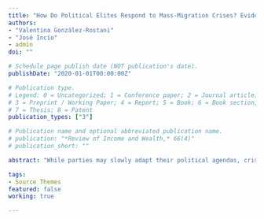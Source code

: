 ```yaml
---
title: "How Do Political Elites Respond to Mass-Migration Crises? Evidence from Venezuelan Migration to South America"
authors:
- "Valentina González-Rostani"
- "José Incio"
- admin
doi: ""

# Schedule page publish date (NOT publication's date).
publishDate: "2020-01-01T00:00:00Z"

# Publication type.
# Legend: 0 = Uncategorized; 1 = Conference paper; 2 = Journal article;
# 3 = Preprint / Working Paper; 4 = Report; 5 = Book; 6 = Book section;
# 7 = Thesis; 8 = Patent
publication_types: ["3"]

# Publication name and optional abbreviated publication name.
# publication: "*Review of Income and Wealth,* 66(4)"
# publication_short: ""

abstract: "While parties may slowly adapt their political agendas, crisis events may generate marked short-term reactions by political leaders. In this paper, we examine the responses of political elites in Peru to the sudden influx of immigrants from Venezuela.  Using computational text-analysis methods over a corpus of over half million of tweets from the Peruvian legislators' cohort elected in 2016, we investigate the short-term impact of the crisis on immigration salience and politicians' positions before, during, and after the first mass south-south migration. Our estimates reveal that attention to immigration increased drastically for all parties in response to the crisis, with both right and leftist legislators contributing to its saliency. Surprisingly, most of the communication was positive, with no increase in anti-immigration statements.  However, with time all legislators used a rhetoric more similar to the right regarding the immigration issue after the shock. Moreover, we find that political leaders used strategic framing, with right-wing legislators focusing on the Venezuelan political crisis.  Our findings have important implications for policies, as well as for understanding the particularities of South-South migration and how politicians can use these crises for domestic gains."

tags:
- Source Themes
featured: false
working: true

---
```

